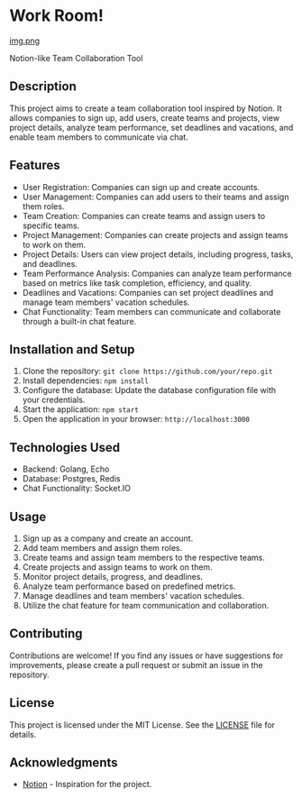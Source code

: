 # Work Room!
[img.png](img.png)

Notion-like Team Collaboration Tool

## Description

This project aims to create a team collaboration tool inspired by Notion. It allows companies to sign up, add users, create teams and projects, view project details, analyze team performance, set deadlines and vacations, and enable team members to communicate via chat.

## Features

- User Registration: Companies can sign up and create accounts.
- User Management: Companies can add users to their teams and assign them roles.
- Team Creation: Companies can create teams and assign users to specific teams.
- Project Management: Companies can create projects and assign teams to work on them.
- Project Details: Users can view project details, including progress, tasks, and deadlines.
- Team Performance Analysis: Companies can analyze team performance based on metrics like task completion, efficiency, and quality.
- Deadlines and Vacations: Companies can set project deadlines and manage team members' vacation schedules.
- Chat Functionality: Team members can communicate and collaborate through a built-in chat feature.

## Installation and Setup

1. Clone the repository: `git clone https://github.com/your/repo.git`
2. Install dependencies: `npm install`
3. Configure the database: Update the database configuration file with your credentials.
4. Start the application: `npm start`
5. Open the application in your browser: `http://localhost:3000`

## Technologies Used

- Backend: Golang, Echo
- Database: Postgres, Redis
- Chat Functionality: Socket.IO

## Usage

1. Sign up as a company and create an account.
2. Add team members and assign them roles.
3. Create teams and assign team members to the respective teams.
4. Create projects and assign teams to work on them.
5. Monitor project details, progress, and deadlines.
6. Analyze team performance based on predefined metrics.
7. Manage deadlines and team members' vacation schedules.
8. Utilize the chat feature for team communication and collaboration.

## Contributing

Contributions are welcome! If you find any issues or have suggestions for improvements, please create a pull request or submit an issue in the repository.

## License

This project is licensed under the MIT License. See the [LICENSE](LICENSE) file for details.

## Acknowledgments

- [Notion](https://www.notion.so) - Inspiration for the project.